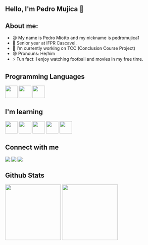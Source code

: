 ## Hello, I'm Pedro Mujica 👋 


## About me:
- 😃 My name is Pedro Miotto and my nickname is pedromujica1
- 📖 Senior year at IFPR Cascavel.
- 🔭 I’m currently working on TCC (Conclusion Course Project)
- 😄 Pronouns: He/him
- ⚡ Fun fact: I enjoy watching football and movies in my free time.

## Programming Languages

<img src="https://cdn.jsdelivr.net/gh/devicons/devicon/icons/python/python-original.svg" width="40" height="40"/> <img src="https://cdn.jsdelivr.net/gh/devicons/devicon/icons/javascript/javascript-original.svg" width="40" height="40"/>  <img src="https://cdn.jsdelivr.net/gh/devicons/devicon/icons/java/java-original.svg" width="40" height="40"/>  </a>

## I'm learning

<div>
<img src="https://cdn.jsdelivr.net/gh/devicons/devicon/icons/git/git-original.svg" width="40" height="40"/> <img width ='40px' src ='https://raw.githubusercontent.com/rahulbanerjee26/githubAboutMeGenerator/main/icons/css.svg'> <img src="https://cdn.jsdelivr.net/gh/devicons/devicon/icons/linux/linux-original.svg" width="40" height="40"/> <img src="https://cdn.jsdelivr.net/gh/devicons/devicon/icons/androidstudio/androidstudio-original.svg" width="40" height="40"/> <img src="https://cdn.jsdelivr.net/gh/devicons/devicon/icons/bootstrap/bootstrap-original.svg" width="40" height="40"/>

</div>
          
## Connect with me

<div>

<a href="https://letterboxd.com/pedro_mujica13/" target="_blank"><img src="https://img.shields.io/badge/-Instagram-%23E4405F?style=for-the-badge&logo=instagram&logoColor=white" target="_blank"></a>
<a href = "mailto:contato@miottopedro@gmail.com"><img src="https://img.shields.io/badge/Gmail-D14836?style=for-the-badge&logo=gmail&logoColor=white" target="_blank"></a>
<a href="" target="_blank"><img src="https://img.shields.io/badge/-LinkedIn-%230077B5?style=for-the-badge&logo=linkedin&logoColor=white" target="_blank"></a>   
</div>

## Github Stats

<div>
  <img height="180em" src="https://github-readme-stats.vercel.app/api?username=pedromujica1&show_icons=true&theme=dracula&include_all_commits=true&count_private=true"/>
  <img height="180em" src="https://github-readme-stats-eight-theta.vercel.app/api/top-langs/?username=pedromujica1&layout=compact&langs_count=8&theme=algolia"/>
</div>
<!--
**pedromujica1/pedromujica1** is a ✨ _special_ ✨ repository because its `README.md` (this file) appears on your GitHub profile.

Here are some ideas to get you started:

- 🔭 I’m currently working on ...
- 🌱 I’m currently learning ...
- 👯 I’m looking to collaborate on ...
- 🤔 I’m looking for help with ...
- 💬 Ask me about ...
- 📫 How to reach me: ...
- 😄 Pronouns: ...
- ⚡ Fun fact: ...
-->
